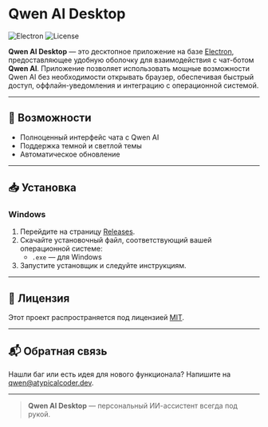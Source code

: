 # Qwen AI Desktop

![Electron](https://img.shields.io/badge/Electron-10.0%2B-blue?logo=electron)
![License](https://img.shields.io/badge/License-MIT-green)

**Qwen AI Desktop** — это десктопное приложение на базе [Electron](https://www.electronjs.org/), предоставляющее удобную оболочку для взаимодействия с чат-ботом **Qwen AI**. Приложение позволяет использовать мощные возможности Qwen AI без необходимости открывать браузер, обеспечивая быстрый доступ, оффлайн-уведомления и интеграцию с операционной системой.


---


## 📌 Возможности

- Полноценный интерфейс чата с Qwen AI
- Поддержка темной и светлой темы
- Автоматическое обновление


---


## 📥 Установка

### Windows

1. Перейдите на страницу [Releases](https://github.com/ваш-профиль/qwen-ai-desktop/releases).
2. Скачайте установочный файл, соответствующий вашей операционной системе:
   - `.exe` — для Windows
3. Запустите установщик и следуйте инструкциям.


---


## 📜 Лицензия

Этот проект распространяется под лицензией [MIT](LICENSE).


---


## 📬 Обратная связь

Нашли баг или есть идея для нового функционала? Напишите на [qwen@atypicalcoder.dev](mailto:qwen@atypicalcoder.dev).


---


> **Qwen AI Desktop** — персональный ИИ-ассистент всегда под рукой.
